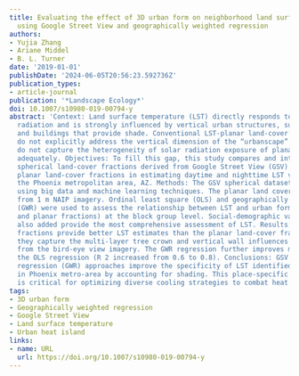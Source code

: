 ```yaml
---
title: Evaluating the effect of 3D urban form on neighborhood land surface temperature
  using Google Street View and geographically weighted regression
authors:
- Yujia Zhang
- Ariane Middel
- B. L. Turner
date: '2019-01-01'
publishDate: '2024-06-05T20:56:23.592736Z'
publication_types:
- article-journal
publication: '*Landscape Ecology*'
doi: 10.1007/s10980-019-00794-y
abstract: 'Context: Land surface temperature (LST) directly responds to incoming solar
  radiation and is strongly influenced by vertical urban structures, such as trees
  and buildings that provide shade. Conventional LST-planar land-cover assessments
  do not explicitly address the vertical dimension of the “urbanscape” and therefore
  do not capture the heterogeneity of solar radiation exposure of planar surfaces
  adequately. Objectives: To fill this gap, this study compares and integrates novel
  spherical land-cover fractions derived from Google Street View (GSV) with the conventional
  planar land-cover fractions in estimating daytime and nighttime LST variations in
  the Phoenix metropolitan area, AZ. Methods: The GSV spherical dataset was created
  using big data and machine learning techniques. The planar land cover was classified
  from 1 m NAIP imagery. Ordinal least square (OLS) and geographically weighted regression
  (GWR) were used to assess the relationship between LST and urban form (spherical
  and planar fractions) at the block group level. Social-demographic variables were
  also added provide the most comprehensive assessment of LST. Results: The GSV spherical
  fractions provide better LST estimates than the planar land-cover fractions, because
  they capture the multi-layer tree crown and vertical wall influences that are missing
  from the bird-eye view imagery. The GWR regression further improves model fit versus
  the OLS regression (R 2 increased from 0.6 to 0.8). Conclusions: GSV and spatial
  regression (GWR) approaches improve the specificity of LST identified by neighborhoods
  in Phoenix metro-area by accounting for shading. This place-specific information
  is critical for optimizing diverse cooling strategies to combat heat in desert cities.'
tags:
- 3D urban form
- Geographically weighted regression
- Google Street View
- Land surface temperature
- Urban heat island
links:
- name: URL
  url: https://doi.org/10.1007/s10980-019-00794-y
---
```

